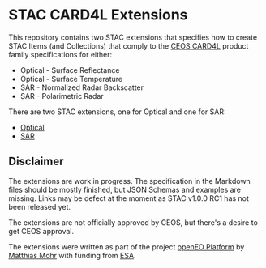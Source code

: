 # STAC CARD4L Extensions

This repository contains two STAC extensions that specifies how to create STAC Items (and Collections) that comply to the [CEOS CARD4L](http://ceos.org/ard/) product family specifications for either:
- Optical - Surface Reflectance
- Optical - Surface Temperature
- SAR - Normalized Radar Backscatter
- SAR - Polarimetric Radar

There are two STAC extensions, one for Optical and one for SAR:
- [Optical](optical/README.md)
- [SAR](sar/README.md)

## Disclaimer

The extensions are work in progress. The specification in the Markdown files should be mostly finished, but JSON Schemas and examples are missing. Links may be defect at the moment as STAC v1.0.0 RC1 has not been released yet.

The extensions are not officially approved by CEOS, but there's a desire to get CEOS approval.

The extensions were written as part of the project [openEO Platform](https://platform.openeo.org) by [Matthias Mohr](https://github.com/m-mohr) with funding from [ESA](https://www.esa.int).